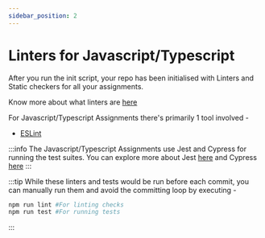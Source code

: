 ```yaml
---
sidebar_position: 2
---
```


# Linters for Javascript/Typescript

After you run the init script, your repo has been initialised with Linters and Static checkers for all your assignments.

Know more about what linters are [here](https://www.sonarsource.com/learn/linter/#:~:text=A%20linter%20works%20through%20the,the%20user%20about%20the%20issue.)

For Javascript/Typescript Assignments there's primarily 1 tool involved -

- [ESLint](https://eslint.org/)

:::info
The Javascript/Typescript Assignments use Jest and Cypress for running the test suites. You can explore more about Jest [here](https://jestjs.io/) and Cypress [here](https://www.cypress.io/)
:::

:::tip
While these linters and tests would be run before each commit, you can manually run them and avoid the committing loop by executing -

```bash
npm run lint #For linting checks
npm run test #For running tests
```

:::

